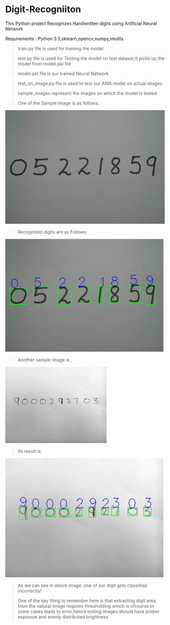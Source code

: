 # Digit-Recogniiton
This Python project Recognizes Handwritten digits using Artificial Neural Network

Requirements : Python 3.5,sklearn,opencv,numpy,imutils
> train.py file is used for training the model

> test.py file is used for Testing the model on test dataset,It picks up the model from model.pkl file

> model.pkl file is our trained Neural Network

> test_on_image.py file is used to test our ANN model on actual images

> sample_images represent the images on which the model is tested

> One of the Sample Image is as follows:

![alt text](https://github.com/harshRaj2017/Digit-Recogniiton/blob/main/sample_image.jpg)

> Recognized digits are as Follows:

![alt text](https://github.com/harshRaj2017/Digit-Recogniiton/blob/main/result.jpg)

>Another sample image is ,

![alt text](https://github.com/harshRaj2017/Digit-Recogniiton/blob/main/sample_image2.jpg)

>Its result is:

![alt text](https://github.com/harshRaj2017/Digit-Recogniiton/blob/main/result2.jpg)


> As we can see in above image ,one of our digit gets classified incorrectly!

> One of the key thing to remember here is that extracting digit area from the natural image requires thresholding
	which is ofcourse in some cases leads to error,hence testing images should have proper exposure and evenly 
	distributed brightness